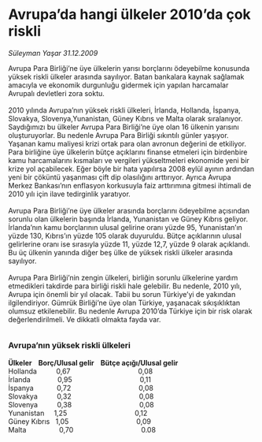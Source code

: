 # Avrupa’da hangi ülkeler 2010’da çok riskli

*Süleyman Yaşar 31.12.2009*

<div class="taraf_structure_2col_1zq">
<div class="margen_n">



 <p>Avrupa Para Birliği’ne üye ülkelerin yarısı borçlarını ödeyebilme konusunda yüksek riskli ülkeler arasında sayılıyor. Batan bankalara kaynak sağlamak amacıyla ve ekonomik durgunluğu gidermek için yapılan harcamalar Avrupalı devletleri zora soktu. <br/><br/>2010 yılında Avrupa’nın yüksek riskli ülkeleri, İrlanda, Hollanda, İspanya, Slovakya, Slovenya,Yunanistan, Güney Kıbrıs ve Malta olarak sıralanıyor. Saydığımızı bu ülkeler Avrupa Para Birliği’ne üye olan 16 ülkenin yarısını oluşturuyorlar. Bu nedenle Avrupa Para Birliği sıkıntılı günler yaşıyor. Yaşanan kamu maliyesi krizi ortak para olan avronun değerini de etkiliyor. Para birliğine üye ülkelerin bütçe açıklarını finanse etmeleri için birdenbire kamu harcamalarını kısmaları ve vergileri yükseltmeleri ekonomide yeni bir krize yol açabilecek. Eğer böyle bir hata yapılırsa 2008 eylül ayının ardından yeni bir çöküntü yaşanması çift dip olasılığını arttırıyor. Ayrıca Avrupa Merkez Bankası’nın enflasyon korkusuyla faiz arttırımına gitmesi ihtimali de 2010 yılı için ilave tedirginlik yaratıyor. <br/><br/>Avrupa Para Birliği’ne üye ülkeler arasında borçlarını ödeyebilme açısından sorunlu olan ülkelerin başında İrlanda, Yunanistan ve Güney Kıbrıs geliyor. İrlanda’nın kamu borçlarının ulusal gelirine oranı yüzde 95, Yunanistan’ın yüzde 130, Kıbrıs’ın yüzde 105 olarak duyuruldu. Bütçe açıklarının ulusal gelirlerine oranı ise sırasıyla yüzde 11, yüzde 12,7, yüzde 9 olarak açıklandı. Bu üç ülkenin yanında diğer beş ülke de yüksek riskli ülkeler arasında sayılıyor. <br/><br/>Avrupa Para Birliği’nin zengin ülkeleri, birliğin sorunlu ülkelerine yardım etmedikleri takdirde para birliği riskli hale gelebilir. Bu nedenle, 2010 yılı, Avrupa için önemli bir yıl olacak. Tabii bu sorun Türkiye’yi de yakından ilgilendiriyor. Gümrük Birliği’ne üye olan Türkiye, yaşanacak sıkışıklıktan olumsuz etkilenebilir. Bu nedenle Avrupa 2010’da Türkiye için bir risk olarak değerlendirilmeli. Ve dikkatli olmakta fayda var.<b> </b><b><br/><br/><br/><font size="3">Avrupa’nın yüksek riskli ülkeleri</font></b><u></u><b><font size="3"> <br/></font><br/>Ülkeler    Borç/Ulusal gelir    Bütçe açığı/Ulusal gelir</b> <br/>Hollanda          0,67                                   0,08 <br/>İrlanda              0,95                                   0,11 <br/>İspanya            0,72                                   0,08 <br/>Slovakya          0,32                                   0,08 <br/>Slovenya          0,38                                   0,08 <br/>Yunanistan     1,25                                   0,12 <br/>Güney Kıbrıs   1,05                                   0,09 <br/>Malta                 0,70                                   0.08</p>
<br/>
<br/>
<br/>



<br/>


<div id="taraf_not">
</div>

</div>


</div>

